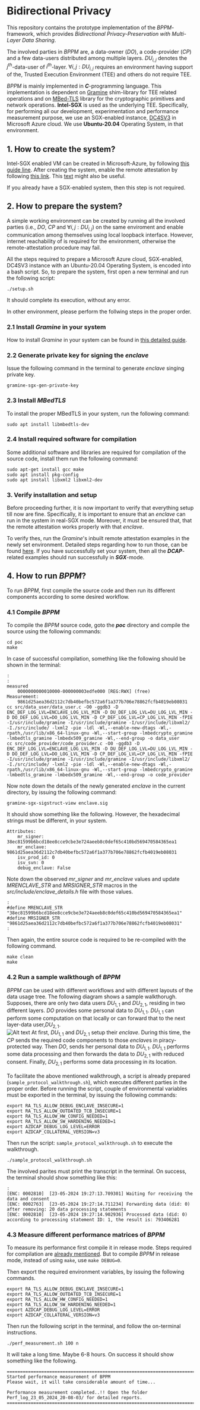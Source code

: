 # Bidirectional Privacy
This repository contains the prototype implementation of the $BPPM$-framework, which provides *Bidirectional Privacy-Preservation with Multi-Layer Data Sharing*.

The involved parties in $BPPM$ are, a data-owner ($DO$), a code-provider ($CP$) and a few data-users distributed among multiple layers. $DU_{i,j}$ denotes the $j^{th}$-data-user of $i^{th}$-layer. $\forall i,j:DU_{i,j}$ requires an environment having support of the, Trusted Execution Environment (TEE) and others do not require TEE.

$BPPM$ is mainly implemented in ***C***-programming language. This implementation is dependent on [Gramine](https://github.com/gramineproject/gramine) shim-library for TEE related operations and on [MBed-TLS](https://github.com/Mbed-TLS/mbedtls/) library for the cryptographic primitives and network operations. **Intel-SGX** is used as the underlying TEE. Specifically, for performing all our development, experimentation and performance measurement purpose, we use an SGX-enabled instance, [DC4SV3](https://learn.microsoft.com/en-us/azure/virtual-machines/dcv3-series) in Microsoft Azure cloud. We use **Ubuntu-20.04** Operating System, in that environment.

## 1. How to create the system?
Intel-SGX enabled VM can be created in Microsoft-Azure, by following [this guide line](https://learn.microsoft.com/en-us/azure/confidential-computing/quick-create-portal). After creating the system, enable the remote attestation by following [this link](https://learn.microsoft.com/en-us/azure/attestation/quickstart-powershell). This [text](https://learn.microsoft.com/en-us/azure/security/fundamentals/trusted-hardware-identity-management) might also be useful.

If you already have a SGX-enabled system, then this step is not required.

## 2. How to prepare the system?
A simple working environment can be created by running all the involved parties (i.e., $DO$, $CP$ and $\forall i,j:DU_{i,j}$) on the same enviroment and enable communication among themselves using local loopback interface. However, internet reachability of is required for the environment, otherwise the remote-attestation procedure may fail.

All the steps required to prepare a Microsoft Azure cloud, SGX-enabled, DC4SV3 instance with an Ubuntu-20.04 Operating System, is encoded into a bash script. So, to prepare the system, first open a new terminal and run the following script:

```
./setup.sh
```

It should complete its execution, without any error.

In other environment, please perform the follwing steps in the proper order.
### 2.1 Install *Gramine* in your system

How to install *Gramine* in your system can be found in [this detailed guide](https://gramine.readthedocs.io/en/latest/installation.html).

### 2.2 Generate private key for signing the *enclave*

Issue the following command in the terminal to generate *enclave* singing private key.

```
gramine-sgx-gen-private-key
```

### 2.3 Install *MBedTLS*

To install the proper MBedTLS in your system, run the following command:

```
sudo apt install libmbedtls-dev
```

### 2.4 Install required software for compilation

Some additional software and libraries are required for compilation of the source code, install them run the following command:

```
sudo apt-get install gcc make
sudo apt install pkg-config
sudo apt install libxml2 libxml2-dev
```
<!--
TODO...more..

<span style="color: red;">Is it really required? Everthing got compiled, even without this. Then, copy all the content from [this particular folder](https://github.com/Mbed-TLS/mbedtls/tree/08b04b11ff55a96f4021e5622b49e28a09417672/include) and overwrite into ***/user/include/*** directory of your machine.</span> 
-->

### 3. Verify installation and setup

Before proceeding further, it is now important to verify that everything setup till now are fine. Specifically, it is important to ensure that an *enclave* can run in the system in real-SGX mode. Moreover, it must be ensured that, that the remote attestation works properly with that *enclave*.

To verify thes, run the *Gramine*'s inbuilt remote attestation examples in the newly set environment. Detailed steps regarding how to run those, can be found [here](https://github.com/gramineproject/gramine/tree/master/CI-Examples/ra-tls-mbedtls). If you have successfully set your system, then all the ***DCAP***-related examples should run successfully in ***SGX***-mode.

## 4. How to run *BPPM*?
To run $BPPM$, first compile the source code and then run its different components according to some desired workflow.

### 4.1 Compile *BPPM*
To compile the $BPPM$ source code, goto the ***poc*** directory and compile the source using the following commands:

```
cd poc
make
```
In case of successful compilation, something like the following should be shown in the terminal:
```
:
:
measured
    0000000000010000-000000003edfe000 [REG:RWX] (free)
Measurement:
    9861d25aea36d2112c7db40befbc572a6f1a377b706e78862fcfb4019eb08031
cc src/data_user/data_user.c -O0 -ggdb3 -D ENC_DEF_LOG_LVL=ENCLAVE_LOG_LVL_MIN -D DU_DEF_LOG_LVL=DU_LOG_LVL_MIN -D DO_DEF_LOG_LVL=DO_LOG_LVL_MIN -D CP_DEF_LOG_LVL=CP_LOG_LVL_MIN -fPIE -I/usr/include/gramine -I/usr/include/gramine -I/usr/include/libxml2/ -I./src/include/ -lxml2 -pie -ldl -Wl,--enable-new-dtags -Wl,-rpath,/usr/lib/x86_64-linux-gnu -Wl,--start-group -lmbedcrypto_gramine -lmbedtls_gramine -lmbedx509_gramine -Wl,--end-group -o data_user
cc src/code_provider/code_provider.c -O0 -ggdb3 -D ENC_DEF_LOG_LVL=ENCLAVE_LOG_LVL_MIN -D DU_DEF_LOG_LVL=DU_LOG_LVL_MIN -D DO_DEF_LOG_LVL=DO_LOG_LVL_MIN -D CP_DEF_LOG_LVL=CP_LOG_LVL_MIN -fPIE -I/usr/include/gramine -I/usr/include/gramine -I/usr/include/libxml2/ -I./src/include/ -lxml2 -pie -ldl -Wl,--enable-new-dtags -Wl,-rpath,/usr/lib/x86_64-linux-gnu -Wl,--start-group -lmbedcrypto_gramine -lmbedtls_gramine -lmbedx509_gramine -Wl,--end-group -o code_provider
```
Now note down the details of the newly generated *enclave* in the current directory, by issuing the following command:

```
gramine-sgx-sigstruct-view enclave.sig
```
It should show something like the following. However, the hexadecimal strings must be different, in your system.

```
Attributes:
    mr_signer: 38ec81599b6bcd18ee8cce9cbe3e724aeeb8c0def65c410bd569470584365ea1
    mr_enclave: 9861d25aea36d2112c7db40befbc572a6f1a377b706e78862fcfb4019eb08031
    isv_prod_id: 0
    isv_svn: 0
    debug_enclave: False
```
Note down the observed *mr_signer* and *mr_enclave* values and update *MRENCLAVE_STR* and *MRSIGNER_STR* macros in the *src/include/enclave_details.h* file with those values.

```
:
#define MRENCLAVE_STR "38ec81599b6bcd18ee8cce9cbe3e724aeeb8c0def65c410bd569470584365ea1"
#define MRSIGNER_STR "9861d25aea36d2112c7db40befbc572a6f1a377b706e78862fcfb4019eb08031"
:
```
Then again, the entire source code is required to be re-compiled with the following command.
```
make clean
make
```

### 4.2 Run a sample walkthough of $BPPM$
$BPPM$ can be used with different workflows and with different layouts of the data usage tree. The following diagram shows a sample walkthorugh. Supposes, there are only two data users $DU_{1,1}$ and $DU_{2,1}$, residing in two different layers. $DO$ provides some personal data to $DU_{1,1}$. $DU_{1,1}$ can perform some computation on that locally or can forward that to the next layer-data user,$DU_{2,1}$. \
![Alt text](diagrams/Walkthrough.png?raw=true "Sample walkthorugh of BPPM")
At first, $DU_{1,1}$ and $DU_{2,1}$ setup their *enclave*. During this time, the $CP$ sends the required code components to those *enclave*s in piracy-protected way. Then $DO$, sends her personal data to $DU_{1,1}$. $DU_{1,1}$ performs some data processing and then forwards the data to $DU_{2,1}$ with reduced consent. Finally, $DU_{2,1}$ performs some data processing in its location.\
\
To facilitate the above mentioned walkthrough, a script is already prepared (`sample_protocol_walkthrough.sh`), which executes different parties in the proper order. Before running the script, couple of environmental variables must be exported in the terminal, by issuing the following commands:

```
export RA_TLS_ALLOW_DEBUG_ENCLAVE_INSECURE=1
export RA_TLS_ALLOW_OUTDATED_TCB_INSECURE=1
export RA_TLS_ALLOW_HW_CONFIG_NEEDED=1
export RA_TLS_ALLOW_SW_HARDENING_NEEDED=1
export AZDCAP_DEBUG_LOG_LEVEL=ERROR
export AZDCAP_COLLATERAL_VERSION=v3
```
Then run the script: `sample_protocol_walkthrough.sh` to execute the walkthrough.

```
./sample_protocol_walkthrough.sh
```

The involved parites must print the transcript in the terminal. On success, the terminal should show something like this:

```
:
[ENC: 0002810]  [23-05-2024 19:27:13.709301] Waiting for receiving the data and consent
[ENC: 0002763]  [23-05-2024 19:27:14.711234] Forwarding data (did: 0) after removing: 20 data processing statements
[ENC: 0002810]  [23-05-2024 19:27:14.902936] Processed data (did: 0) according to processing statement ID: 1, the result is: 793406281
```
### 4.3 Measure different performance matrices of $BPPM$
To measure its performance first compile it in release mode. Steps required for compilation are [already mentioned](#41-compile-bppm). But to compile $BPPM$ in release mode, instead of using `make`, use `make DEBUG=0`.

Then export the required environment variables, by issuing the following commands.

```
export RA_TLS_ALLOW_DEBUG_ENCLAVE_INSECURE=1
export RA_TLS_ALLOW_OUTDATED_TCB_INSECURE=1
export RA_TLS_ALLOW_HW_CONFIG_NEEDED=1
export RA_TLS_ALLOW_SW_HARDENING_NEEDED=1
export AZDCAP_DEBUG_LOG_LEVEL=ERROR
export AZDCAP_COLLATERAL_VERSION=v3
```
Then run the following script in the terminal, and follow the on-terminal instructions.

```
./perf_measurement.sh 100 n
```

It will take a long time. Maybe 6-8 hours. On success it should show something like the following.

```
============================================================================================================
Started performance measurement of BPPM
Please wait, it will take considerable amount of time...

Performance measurement completed..!! Open the folder Perf_log_23_05_2024_20-08-03/ for detailed reports.
============================================================================================================
```
